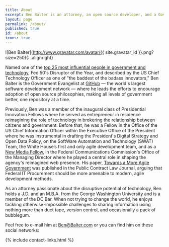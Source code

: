 ```yaml
---
title: About
excerpt: Ben Balter is an attorney, an open source developer, and a Government Evangelist at GitHub, the world's largest software development network, modernizing government, one software project at a time.
layout: page
permalink: /about/
published: true
id: /about
icons: true
---
```


![Ben Balter](http://www.gravatar.com/avatar/{{ site.gravatar_id }}.png?size=250){: .alignright}

Named one of the [top 25 most influential people in government and technology](http://fedscoop.com/top-federal-it-and-tech-folks-under-40/), Fed 50's Disruptor of the Year, and described by the US Chief Technology Officer as one of "the baddest of the badass innovators," Ben Balter is the Government Evangelist at [GitHub](http://www.youtube.com/watch?v=l_T3XEgXl14) — the world's largest software development network — where he leads the efforts to encourage adoption of open source philosophies, making all levels of government better, one repository at a time.

Previously, Ben was a member of the inaugural class of Presidential Innovation Fellows where he served as entrepreneur in residence reimagining the role of technology in brokering the relationship between citizens and government. Before that, he was a Fellow in the Office of the US Chief Information Officer within the Executive Office of the President where he was instrumental in drafting the President's Digital Strategy and Open Data Policy, on the SoftWare Automation and Technology (SWAT) Team, the White House’s first and only agile development team, and as a [New Media Fellow](http://reboot.fcc.gov/blog/?authorId=593709), in the Federal Communications Commission's Office of the Managing Director where he played a central role in shaping the agency's reimagined web presence. His paper, [Towards a More Agile Government](http://ben.balter.com/2011/11/29/towards-a-more-agile-government/) was published in the Public Contract Law Journal, arguing that Federal IT Procurement should be more amenable to modern, agile development methods.

As an attorney passionate about the disruptive potential of technology, Ben holds a J.D. and an M.B.A. from the George Washington University and is a member of the DC Bar. When not trying to change the world, he enjoys tackling otherwise-impossible challenges to sharing information using nothing more than duct tape, version control, and occasionally a pack of bubblegum.

Feel free to e-mail him at <Ben@Balter.com> or you can find him on these social networks:

{% include contact-links.html %}
